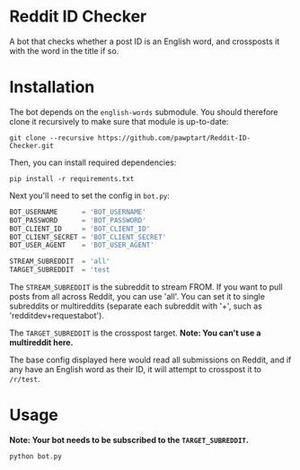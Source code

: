 # Reddit ID Checker

A bot that checks whether a post ID is an English word, and crossposts it with the word in the title if so.

# Installation

The bot depends on the `english-words` submodule. You should therefore clone it recursively to make sure that module is up-to-date:

```
git clone --recursive https://github.com/pawptart/Reddit-ID-Checker.git
```

Then, you can install required dependencies:

```
pip install -r requirements.txt
```

Next you'll need to set the config in `bot.py`:

```python
BOT_USERNAME      = 'BOT_USERNAME'
BOT_PASSWORD      = 'BOT_PASSWORD'
BOT_CLIENT_ID     = 'BOT_CLIENT_ID'
BOT_CLIENT_SECRET = 'BOT_CLIENT_SECRET'
BOT_USER_AGENT    = 'BOT_USER_AGENT'

STREAM_SUBREDDIT  = 'all'
TARGET_SUBREDDIT  = 'test
```

The `STREAM_SUBREDDIT` is the subreddit to stream FROM. If you want to pull posts from all across Reddit, you can use 'all'. You can set it to single subreddits or multireddits (separate each subreddit with '+', such as 'redditdev+requestabot').

The `TARGET_SUBREDDIT` is the crosspost target. **Note: You can't use a multireddit here.**

The base config displayed here would read all submissions on Reddit, and if any have an English word as their ID, it will attempt to crosspost it to `/r/test`.

# Usage

**Note: Your bot needs to be subscribed to the `TARGET_SUBREDDIT`.**

```
python bot.py
```